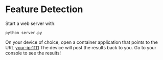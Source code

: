 # Feature Detection

Start a web server with:

```
python server.py
```

On your device of choice, open a container application that points to the URL <your-ip:1111>
The device will post the results back to you.
Go to your console to see the results!
